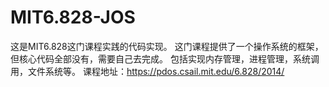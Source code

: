 # MIT6.828-JOS
这是MIT6.828这门课程实践的代码实现。
这门课程提供了一个操作系统的框架，但核心代码全部没有，需要自己去完成。
包括实现内存管理，进程管理，系统调用，文件系统等。
课程地址：https://pdos.csail.mit.edu/6.828/2014/
